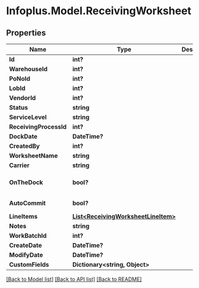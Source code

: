 # Infoplus.Model.ReceivingWorksheet
## Properties

Name | Type | Description | Notes
------------ | ------------- | ------------- | -------------
**Id** | **int?** |  | [optional] 
**WarehouseId** | **int?** |  | 
**PoNoId** | **int?** |  | [optional] 
**LobId** | **int?** |  | [optional] 
**VendorId** | **int?** |  | [optional] 
**Status** | **string** |  | [optional] 
**ServiceLevel** | **string** |  | 
**ReceivingProcessId** | **int?** |  | [optional] 
**DockDate** | **DateTime?** |  | [optional] 
**CreatedBy** | **int?** |  | [optional] 
**WorksheetName** | **string** |  | 
**Carrier** | **string** |  | [optional] 
**OnTheDock** | **bool?** |  | [optional] [default to false]
**AutoCommit** | **bool?** |  | [default to false]
**LineItems** | [**List&lt;ReceivingWorksheetLineItem&gt;**](ReceivingWorksheetLineItem.md) |  | [optional] 
**Notes** | **string** |  | [optional] 
**WorkBatchId** | **int?** |  | [optional] 
**CreateDate** | **DateTime?** |  | [optional] 
**ModifyDate** | **DateTime?** |  | [optional] 
**CustomFields** | **Dictionary&lt;string, Object&gt;** |  | [optional] 

[[Back to Model list]](../README.md#documentation-for-models) [[Back to API list]](../README.md#documentation-for-api-endpoints) [[Back to README]](../README.md)

